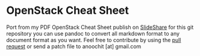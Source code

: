 OpenStack Cheat Sheet
=====================

Port from my PDF OpenStack Cheat Sheet publish on [SlideShare](http://www.slideshare.net/anoochit/openstack-cheat-sheet-v2) for this git repository you can use pandoc to convert all markdown format to any document format as you want. Feel free to contribute by using the [pull request](https://github.com/anoochit/openstack-cheatsheet/pulls) or send a patch file to anoochit [at] gmail.com



